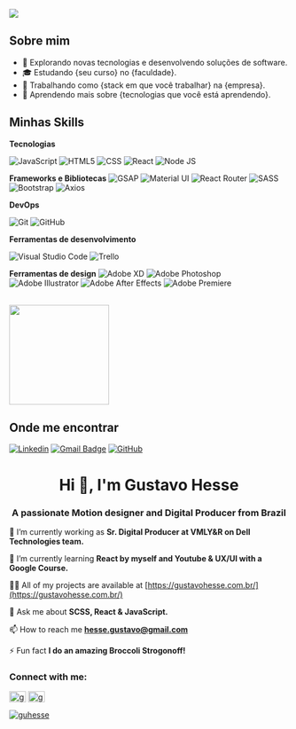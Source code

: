 ![](https://komarev.com/ghpvc/?username=iuricode&color=006bed)

## Sobre mim

- 🤔 Explorando novas tecnologias e desenvolvendo soluções de software.
- 🎓 Estudando {seu curso} no {faculdade}.
- 💼 Trabalhando como {stack em que você trabalhar} na {empresa}.
- 🌱 Aprendendo mais sobre {tecnologias que você está aprendendo}.

## Minhas Skills

**Tecnologias**

![JavaScript](https://img.shields.io/badge/-JavaScript-333333?style=flat&logo=javascript)
![HTML5](https://img.shields.io/badge/-HTML5-333333?style=flat&logo=HTML5)
![CSS](https://img.shields.io/badge/-CSS-333333?style=flat&logo=CSS3&logoColor=1572B6)
![React](https://img.shields.io/badge/-React-333333?style=flat&logo=react)
![Node JS](https://img.shields.io/badge/-React-333333?style=flat&logo=react)

**Frameworks e Bibliotecas**
![GSAP](https://img.shields.io/badge/-GSAP-333333?style=flat&logo=react)
![Material UI](https://img.shields.io/badge/-Material%20UI-333333?style=flat&logo=react)
![React Router](https://img.shields.io/badge/-React_Router-333333?style=flat&logo=react)
![SASS](https://img.shields.io/badge/-Sass-333333?style=flat&logo=react)
![Bootstrap](https://img.shields.io/badge/-Bootstrap-333333?style=flat&logo=react)
![Axios](https://img.shields.io/badge/-axios-333333?style=flat&logo=react)


**DevOps**

![Git](https://img.shields.io/badge/-Git-333333?style=flat&logo=git)
![GitHub](https://img.shields.io/badge/-GitHub-333333?style=flat&logo=github)

**Ferramentas de desenvolvimento**

![Visual Studio Code](https://img.shields.io/badge/-Visual%20Studio%20Code-333333?style=flat&logo=visual-studio-code&logoColor=007ACC)
![Trello](https://img.shields.io/badge/-Trello-333333?style=flat&logo=trello&logoColor=007ACC)

**Ferramentas de design**
![Adobe XD](https://img.shields.io/badge/-Adobe%20XD-333333?style=flat&logo=adobe-xd&logoColor=007ACC)
![Adobe Photoshop](https://img.shields.io/badge/Adobe%20Photoshop-333333?style=flat&logo=Adobe%20Photoshop&logoColor=007ACC)
![Adobe Illustrator](https://img.shields.io/badge/Adobe%20Illustrator-333333?style=flat&logo=Adobe%20Photoshop&logoColor=007ACC)
![Adobe After Effects](https://img.shields.io/badge/Adobe%20after%20affects-333333?style=flat&logo=Adobe%20Photoshop&logoColor=007ACC)
![Adobe Premiere](https://img.shields.io/badge/Adobe%20Premiere%20Pro-333333?style=flat&logo=Adobe%20Photoshop&logoColor=007ACC)


<br/>

<a href="https://github.com/iuricode" title="Perfil do Iuri">
  <img height="180em" src="https://github-readme-stats.vercel.app/api?username=iuricode&theme=dracula&show_icons=true" />
</a>

## Onde me encontrar

[![Linkedin](https://img.shields.io/badge/-username-blue?style=flat-square&logo=Linkedin&logoColor=white&link=LINK-DO-SEU-LINKEDIN)](LINK-DO-SEU-LINKEDIN)
[![Gmail Badge](https://img.shields.io/badge/-seuemail@email.com-006bed?style=flat-square&logo=Gmail&logoColor=white&link=mailto:SEU-EMAIL)](mailto:SEU-EMAIL)
[![GitHub](https://img.shields.io/github/followers/iuricode?label=follow&style=social)](LINK-DO-SEU-GITHUB)


<h1 align="center">Hi 👋, I'm Gustavo Hesse</h1>
<h3 align="center">A passionate Motion designer and Digital Producer from Brazil</h3>

🔭 I’m currently working as **Sr. Digital Producer at VMLY&R on Dell Technologies team.**

🌱 I’m currently learning **React by myself and Youtube & UX/UI with a Google Course.**

👨‍💻 All of my projects are available at [https://gustavohesse.com.br/](https://gustavohesse.com.br/)

💬 Ask me about **SCSS, React & JavaScript.**

📫 How to reach me **hesse.gustavo@gmail.com**

⚡ Fun fact **I do an amazing Broccoli Strogonoff!**

<h3 align="left">Connect with me:</h3>
<p align="left">
<a href="https://linkedin.com/in/guhesse" target="blank"><img align="center" src="https://raw.githubusercontent.com/rahuldkjain/github-profile-readme-generator/master/src/images/icons/Social/linked-in-alt.svg" alt="guhesse" height="20" width="30" /></a>
<a href="https://www.behance.net/gushesse" target="blank"><img align="center" src="https://raw.githubusercontent.com/rahuldkjain/github-profile-readme-generator/master/src/images/icons/Social/behance.svg" alt="gushesse" height="20" width="30" /></a>
</p>

[![guhesse](https://github-readme-stats.vercel.app/api/top-langs/?username=guhesse&layout=compact&theme=tokyonight)](https://github.com/anuraghazra/github-readme-stats)

